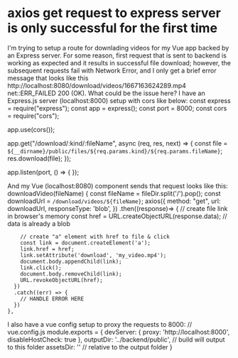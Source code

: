
# axios get request to express server is only successful for the first time

I'm trying to setup a route for downlading videos for my Vue app backed by an Express server. For some reason, first request that is sent to backend is working as expected and it results in successful file download; however, the subsequent requests fail with Network Error, and I only get a brief error message that looks like this http://localhost:8080/download/videos/1667163624289.mp4 net::ERR_FAILED 200 (OK).
What could be the issue here?
I have an Express.js server (localhost:8000) setup with cors like below:
const express = require("express");
const app = express();
const port = 8000;
const cors = require("cors");

app.use(cors());

app.get("/download/:kind/:fileName", 
  async (req, res, next) => {
    const file = `${__dirname}/public/files/${req.params.kind}/${req.params.fileName}`;
    res.download(file);
});

app.listen(port, () => {
});

And my Vue (localhost:8080) component sends that request looks like this:
downloadVideo(fileName) {
      const fileName = fileDir.split('/').pop();
      const downloadUrl = `/download/videos/${fileName}`;
      axios({
        method: "get",
        url: downloadUrl,
        responseType: 'blob',
      })
      .then((response)=> {
        // create file link in browser's memory
        const href = URL.createObjectURL(response.data); // data is already a blob

        // create "a" element with href to file & click
        const link = document.createElement('a');
        link.href = href;
        link.setAttribute('download', 'my_video.mp4');
        document.body.appendChild(link);
        link.click();
        document.body.removeChild(link);
        URL.revokeObjectURL(href);
      })
      .catch((err) => {
        // HANDLE ERROR HERE
      })
    },

I also have a vue config setup to proxy the requests to 8000:
// vue.config.js
module.exports = {
  devServer: {
    proxy: 'http://localhost:8000',
    disableHostCheck: true
  },
  outputDir: '../backend/public', // build will output to this folder
  assetsDir: ''     // relative to the output folder
}


        